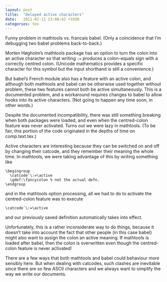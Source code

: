 ```yaml
---
layout: post
title:  "Delayed active characters"
date:   2011-02-12 13:08:42 +1030
categories: tex
---
```


<p>Funny problem in mathtools vs. francais babel. (Only a coincidence that I&rsquo;m debugging two babel problems back-to-back.)</p>

<p>Morten Høgholm&rsquo;s mathtools package has an option to turn the colon into an active character so that writing <code>:=</code> produces a colon-equals sign with a correctly centred colon. (Unicode mathematics provides a specific character for this symbol but the input shorthand is still a convenience.)</p>

<p>But babel&rsquo;s French module also has a feature with an active colon, and although both mathtools and babel can be otherwise used together without problem, these two features cannot both be active simultaneously. This is a documented problem, and a workaround requires changes to babel to allow hooks into its active characters. (Not going to happen any time soon, in other words.)</p>

<p>Despite the documented incompatibility, there was still something breaking when both packages were loaded, and even when the centred-colon feature was never activated. Turns out we were lazy in mathtools. (To be fair, this portion of the code originated in the depths of time on comp.text.tex.)</p>

<p>Active characters are interesting because they can be switched on and off by changing their catcode, and they remember their meaning the whole time. In mathtools, we were taking advantage of this by writing something like</p>

<pre><code>\begingroup
  \catcode`\:=\active
  \gdef:\fancycolon % not the actual defn.
\endgroup
</code></pre>

<p>and in the mathtools option processing, all we had to do to activate the centred-colon feature was to execute</p>

<pre><code>\catcode`\:=\active
</code></pre>

<p>and our previously saved definition automatically takes into effect.</p>

<p>Unfortunately, this is a rather inconsiderate way to do things, because it doesn&rsquo;t take into account the fact that other people (in this case babel) might also want to assign the colon an active meaning. If mathtools is loaded after babel, then the colon is overwritten even though the centred-colon feature is never activated!</p>

<p>There are a few ways that both mathtools and babel could behaviour more sensibly here. But when dealing with catcodes, such clashes are inevitable since there are so few ASCII characters and we always want to simplify the way we write our documents.</p>
